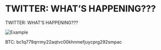 # TWITTER: WHAT’S HAPPENING???

TWITTER: WHAT’S HAPPENING???

![Example](https://user-images.githubusercontent.com/3264871/177218610-01dc80f3-db33-4010-9cd3-d41ff569c69b.png)

BTC: bc1q779qrrmy22aqtvc00khnmefjuycprg292smpac
